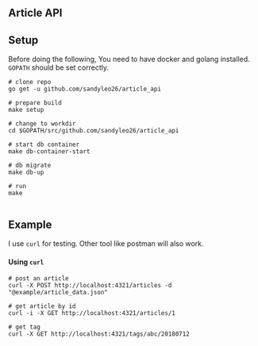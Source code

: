 Article API
--
## Setup
Before doing the following, You need to have docker and golang installed. `GOPATH` should be set correctly.


```
# clone repo
go get -u github.com/sandyleo26/article_api

# prepare build
make setup

# change to workdir
cd $GOPATH/src/github.com/sandyleo26/article_api

# start db container
make db-container-start

# db migrate
make db-up

# run
make
    
```


## Example
I use `curl` for testing. Other tool like postman will also work.

#### Using `curl`

```
# post an article
curl -X POST http://localhost:4321/articles -d "@example/article_data.json"

# get article by id
curl -i -X GET http://localhost:4321/articles/1

# get tag
curl -X GET http://localhost:4321/tags/abc/20180712
```
